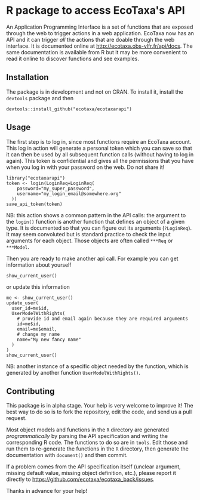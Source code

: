 # R package to access EcoTaxa's API

An Application Programming Interface is a set of functions that are exposed through the web to trigger actions in a web application. EcoTaxa now has an API and it can trigger *all* the actions that are doable through the web interface. It is documented online at <http://ecotaxa.obs-vlfr.fr/api/docs>. The same documentation is available from R but it may be more convenient to read it online to discover functions and see examples.

## Installation

The package is in development and not on CRAN. To install it, install the `devtools` package and then

```
devtools::install_github("ecotaxa/ecotaxarapi")
```

## Usage

The first step is to log in, since most functions require an EcoTaxa account. This log in action will generate a personal token which you can save so that it can then be used by all subsequent function calls (without having to log in again). This token is confidential and gives all the permissions that you have when you log in with your password on the web. Do not share it!

```
library("ecotaxarapi")
token <- login(LoginReq=LoginReq(
    password="my_super_password",
    username="my_login_email@somewhere.org"
  ))
save_api_token(token)
```

NB: this action shows a common pattern in the API calls: the argument to the `login()` function is another function that defines an object of a given type. It is documented so that you can figure out its arguments (`?LoginReq`). It may seem convoluted but is standard practice to check the input arguments for each object. Those objects are often called `***Req` or `***Model`.

Then you are ready to make another api call. For example you can get information about yourself

```
show_current_user()
```

or update this information

```
me <- show_current_user()
update_user(
  user_id=me$id,
  UserModelWithRights(
    # provide id and email again because they are required arguments
    id=me$id,
    email=me$email,
    # change my name
    name="My new fancy name"
  )
)
show_current_user()
```

NB: another instance of a specific object needed by the function, which is generated by another function `UserModelWithRights()`.

## Contributing

This package is in alpha stage. Your help is very welcome to improve it! The best way to do so is to fork the repository, edit the code, and send us a pull request.

Most object models and functions in the `R` directory are generated *programmatically* by parsing the API specification and writing the corresponding R code. The functions to do so are in `tools`. Edit those and run them to re-generate the functions in the `R` directory, then generate the documentation with `document()` and then commit.

If a problem comes from the API specification itself (unclear argument, missing default value, missing object definition, etc.), please report it directly to <https://github.com/ecotaxa/ecotaxa_back/issues>.

Thanks in advance for your help!
